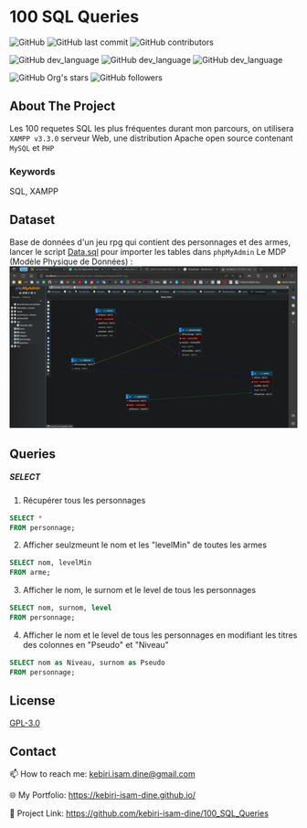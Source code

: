 # 100 SQL Queries



![GitHub](https://img.shields.io/github/license/kebiri-isam-dine/UniversityProjects?color=g&style=for-the-badge)
![GitHub last commit](https://img.shields.io/github/last-commit/kebiri-isam-dine/UniversityProjects?color=red&style=for-the-badge)
![GitHub contributors](https://img.shields.io/github/contributors/kebiri-isam-dine/UniversityProjects?color=yellow&style=for-the-badge)


![GitHub dev_language](https://img.shields.io/badge/MySQL-brown?style=flat&logo=MySQL&logoColor=white)
![GitHub dev_language](https://img.shields.io/badge/phpMyAdmin-pink?style=flat&logo=phpMyAdmin&logoColor=white)
![GitHub dev_language](https://img.shields.io/badge/SQL-005C84?style=flat&logo=maas&logoColor=white)

![GitHub Org's stars](https://img.shields.io/github/stars/kebiri-isam-dine?style=social)
![GitHub followers](https://img.shields.io/github/followers/kebiri-isam-dine?style=social)




## About The Project
Les 100 requetes SQL les plus fréquentes durant mon parcours, on utilisera ``XAMPP v3.3.0`` serveur Web, une distribution Apache open source contenant ``MySQL`` et ``PHP``


### Keywords

SQL, XAMPP






## Dataset
Base de données d'un jeu rpg qui contient des personnages et des armes, lancer le script [Data.sql](/Data.sql) pour importer les tables dans ``phpMyAdmin``
Le MDP (Modèle Physique de Données) : 
<img src="/Captures/MDP.png">

## Queries

##### SELECT

1. Récupérer tous les personnages

``` sql
SELECT * 
FROM personnage;
```

2. Afficher seulzmeunt le nom et les "levelMin" de toutes les armes 

``` sql
SELECT nom, levelMin 
FROM arme;
```

3. Afficher le nom, le surnom et le level de tous les personnages

``` sql
SELECT nom, surnom, level 
FROM personnage;
```

4. Afficher le nom et le level de tous les personnages en modifiant les titres des colonnes en "Pseudo" et "Niveau"

``` sql
SELECT nom as Niveau, surnom as Pseudo 
FROM personnage;
```






## License

[GPL-3.0](https://choosealicense.com/licenses/gpl-3.0/)


## Contact

📫 How to reach me: kebiri.isam.dine@gmail.com

🌐 My Portfolio: <https://kebiri-isam-dine.github.io/>

🔗 Project Link: <https://github.com/kebiri-isam-dine/100_SQL_Queries>
